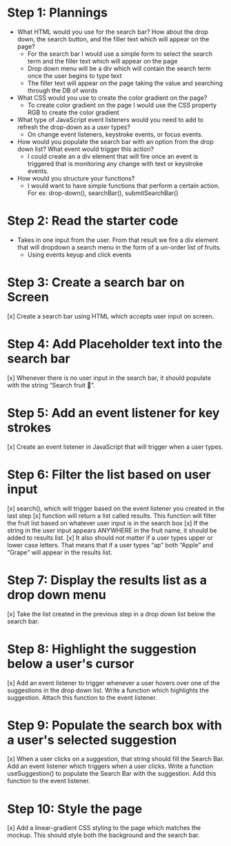 # Step 1: Plannings

- What HTML would you use for the search bar? How about the drop down, the search button, and the filler text which will appear on the page?
  - For the search bar I would use a simple form to select the search term and the filler text which will appear on the page
  - Drop down menu will be a div which will contain the search term once the user begins to type
    text
  - The filler text will appear on the page taking the value and searching through the DB of words
- What CSS would you use to create the color gradient on the page?
  - To create color gradient on the page I would use the CSS property RGB to create the color gradient
- What type of JavaScript event listeners would you need to add to refresh the drop-down as a user types?
  - On change event listeners, keystroke events, or focus events.
- How would you populate the search bar with an option from the drop down list? What event would trigger this action?
  - I could create an a div element that will fire once an event is triggered that is monitoring any change with text or keystroke events.
- How would you structure your functions?
  - I would want to have simple functions that perform a certain action. For ex: drop-down(), searchBar(), submitSearchBar()

# Step 2: Read the starter code

- Takes in one input from the user. From that result we fire a div element that will dropdown a search menu in the form of a un-order list of fruits.
  - Using events keyup and click events

# Step 3: Create a search bar on Screen

[x] Create a search bar using HTML which accepts user input on screen.

# Step 4: Add Placeholder text into the search bar

[x] Whenever there is no user input in the search bar, it should populate with the string “Search fruit 🍎”.

# Step 5: Add an event listener for key strokes

[x] Create an event listener in JavaScript that will trigger when a user types.

# Step 6: Filter the list based on user input

[x] search(), which will trigger based on the event listener you created in the last step
[x] function will return a list called results. This function will filter the fruit list based on whatever user input is in the search box
[x] If the string in the user input appears ANYWHERE in the fruit name, it should be added to results list.
[x] It also should not matter if a user types upper or lower case letters. That means that if a user types “ap” both “Apple” and “Grape” will appear in the results list.

# Step 7: Display the results list as a drop down menu

[x] Take the list created in the previous step in a drop down list below the search bar.

# Step 8: Highlight the suggestion below a user's cursor

[x] Add an event listener to trigger whenever a user hovers over one of the suggestions in the drop down list. Write a function which highlights the suggestion. Attach this function to the event listener.

# Step 9: Populate the search box with a user's selected suggestion

[x] When a user clicks on a suggestion, that string should fill the Search Bar. Add an event listener which triggers when a user clicks. Write a function useSuggestion() to populate the Search Bar with the suggestion. Add this function to the event listener.

# Step 10: Style the page

[x] Add a linear-gradient CSS styling to the page which matches the mockup. This should style both the background and the search bar.
